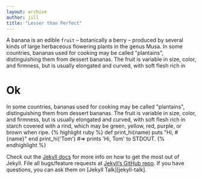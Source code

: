```yaml
---
layout: archive
author: jill
title: "Lesser than Perfect"
---
```

A banana is an edible `fruit` – botanically a berry – produced by several kinds
of large herbaceous flowering plants in the genus Musa. In some countries, bananas used for cooking may be called "plantains", distinguishing them from dessert bananas. The fruit is variable in size, color,
and firmness, but is usually elongated and curved, with soft flesh rich in


# Ok
In some countries, bananas used for cooking may be called "plantains",
distinguishing them from dessert bananas. The fruit is variable in size, color,
and firmness, but is usually elongated and curved, with soft flesh rich in
starch covered with a rind, which may be green, yellow, red, purple, or brown
when ripe.
{% highlight ruby %}
def print_hi(name)
  puts "Hi, #{name}"
end
print_hi('Tom')
#=> prints 'Hi, Tom' to STDOUT.
{% endhighlight %}

Check out the [Jekyll docs][jekyll-docs] for more info on how to get the most out of Jekyll. File all bugs/feature requests at [Jekyll’s GitHub repo][jekyll-gh]. If you have questions, you can ask them on [Jekyll Talk][jekyll-talk].

[jekyll-docs]: https://jekyllrb.com/docs/home
[jekyll-gh]:   https://github.com/jekyll/jekyll

